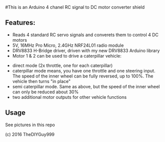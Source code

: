#This is an Arduino 4 chanel RC signal to DC motor converter shield
## Features:
- Reads 4 standard RC servo signals and converets them to control 4 DC motors
- 5V, 16MHz Pro Micro, 2.4GHz NRF24L01 radio module
- DRV8833 H-Bridge driver, driven with my new DRV8833 Arduino library
- Motor 1 & 2 can be used to drive a caterpillar vehicle:
* direct mode (2x throttle, one for each caterpillar)
* caterpillar mode means, you have one throttle and one steering input. The speed of the inner wheel can be fully reversed, up to 100%. The vehicle then turns "in place"
* semi caterpillar mode. Same as above, but the speed of the inner wheel can only be reduced about 30%
* two additional motor outputs for other vehicle functions

## Usage

See pictures in this repo

(c) 2016 TheDIYGuy999
